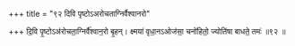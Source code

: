 +++
title = "९२ दिवि पृष्टोऽअरोचताग्निर्वैश्वानरो"

+++
दि॒वि पृ॒ष्टोऽअ॑रोचता॒ग्निर्वै॑श्वान॒रो बृ॒हन्। क्ष्मया॑ वृधा॒नऽओज॑सा॒ चनो॑हितो॒ ज्योति॑षा बाधते॒ तमः॑ ॥९२ ॥